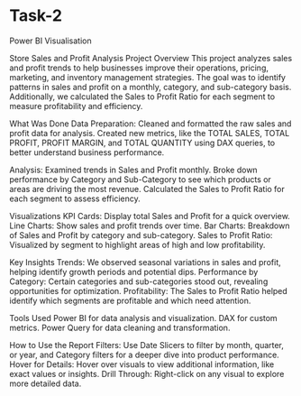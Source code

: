 # Task-2
Power BI Visualisation

Store Sales and Profit Analysis Project
Overview
This project analyzes sales and profit trends to help businesses improve their operations, pricing, marketing, and inventory management strategies. The goal was to identify patterns in sales and profit on a monthly, category, and sub-category basis. Additionally, we calculated the Sales to Profit Ratio for each segment to measure profitability and efficiency.

What Was Done
Data Preparation:
Cleaned and formatted the raw sales and profit data for analysis.
Created new metrics, like the TOTAL SALES, TOTAL PROFIT, PROFIT MARGIN, and TOTAL QUANTITY using DAX queries, to better understand business performance.

Analysis:
Examined trends in Sales and Profit monthly.
Broke down performance by Category and Sub-Category to see which products or areas are driving the most revenue.
Calculated the Sales to Profit Ratio for each segment to assess efficiency.

Visualizations
KPI Cards: Display total Sales and Profit for a quick overview.
Line Charts: Show sales and profit trends over time.
Bar Charts: Breakdown of Sales and Profit by category and sub-category.
Sales to Profit Ratio: Visualized by segment to highlight areas of high and low profitability.

Key Insights
Trends: We observed seasonal variations in sales and profit, helping identify growth periods and potential dips.
Performance by Category: Certain categories and sub-categories stood out, revealing opportunities for optimization.
Profitability: The Sales to Profit Ratio helped identify which segments are profitable and which need attention.

Tools Used
Power BI for data analysis and visualization.
DAX for custom metrics.
Power Query for data cleaning and transformation.

How to Use the Report
Filters: Use Date Slicers to filter by month, quarter, or year, and Category filters for a deeper dive into product performance.
Hover for Details: Hover over visuals to view additional information, like exact values or insights.
Drill Through: Right-click on any visual to explore more detailed data.

